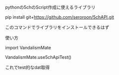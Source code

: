 pythonの5chのScript作成に使えるライブラリ

pip install git+https://github.com/seroroon/5chAPI.git

このコマンドでライブラリをインストールできるはず

使い方

import VandalismMate

VandalismMate.use5chApiTest()

これでtest的なdat取得